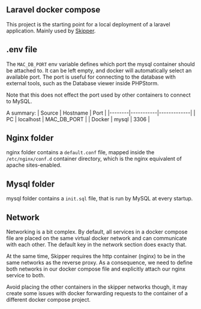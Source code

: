 ## Laravel docker compose

This project is the starting point for a local deployment of a laravel application. Mainly used by [Skipper](https://github.com/tiknil/skipper).

## .env file

The `MAC_DB_PORT` env variable defines which port the mysql container should be attached to. It can be left empty, and docker will automatically select an available port. The port is useful for connecting to the database with external tools, such as the Database viewer inside PHPStorm.

Note that this does not effect the port used by other containers to connect to MySQL.

A summary:
| Source | Hostname | Port |
|--------|-----------|-------------|
| PC | localhost | MAC_DB_PORT |
| Docker | mysql | 3306 |

## Nginx folder

nginx folder contains a `default.conf` file, mapped inside the `/etc/nginx/conf.d` container directory, which is the nginx equivalent of apache sites-enabled.

## Mysql folder

mysql folder contains a `init.sql` file, that is run by MySQL at every startup.

## Network

Networking is a bit complex. By default, all services in a docker compose file are placed on the same virtual docker network and can communicate with each other. The default key in the network section does exacty that.

At the same time, Skipper requires the http container (nginx) to be in the same networks as the reverse proxy. As a consequence, we need to define both networks in our docker compose file and explicitly attach our nginx service to both.

Avoid placing the other containers in the skipper networks though, it may create some issues with docker forwarding requests to the container of a different docker compose project.
